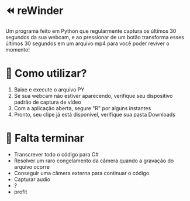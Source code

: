 # __⏪ reWinder__
  Um programa feito em Python que regularmente captura os últimos 30 segundos da sua webcam, e ao pressionar de um botão transforma esses últimos 30 segundos em um arquivo mp4 para você poder reviver o momento!<br>

# __🤔 Como utilizar?__
1. Baixe e execute o arquivo PY<br>
2. Se sua webcam não estiver aparecendo, verifique seu dispositivo padrão de captura de vídeo<br>
3. Com a aplicação aberta, segure "R" por alguns instantes<br>
4. Pronto, seu clipe já está disponível, verifique sua pasta Downloads<br>

# __📝 Falta terminar__
  - Transcrever todo o código para C#<br>
  - Resolver um raro congelamento da câmera quando a gravação do arquivo ocorre<br>
  - Conseguir uma câmera externa para continuar o código<br>
  - Capturar audio<br>
  - ?<br>
  - profit<br>
